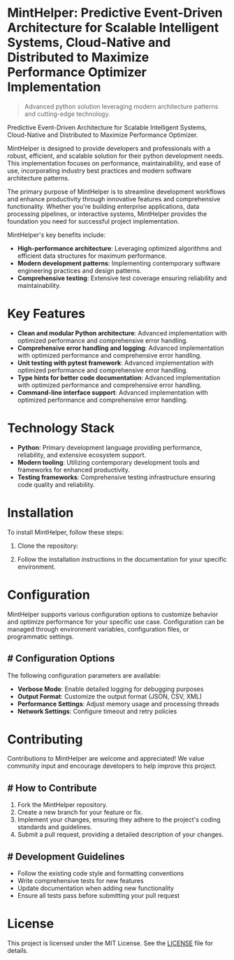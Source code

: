 <!-- fallback_MintHelper_20251019225648_66283 -->

# MintHelper: Predictive Event-Driven Architecture for Scalable Intelligent Systems, Cloud-Native and Distributed to Maximize Performance Optimizer Implementation
> Advanced python solution leveraging modern architecture patterns and cutting-edge technology.

Predictive Event-Driven Architecture for Scalable Intelligent Systems, Cloud-Native and Distributed to Maximize Performance Optimizer.

MintHelper is designed to provide developers and professionals with a robust, efficient, and scalable solution for their python development needs. This implementation focuses on performance, maintainability, and ease of use, incorporating industry best practices and modern software architecture patterns.

The primary purpose of MintHelper is to streamline development workflows and enhance productivity through innovative features and comprehensive functionality. Whether you're building enterprise applications, data processing pipelines, or interactive systems, MintHelper provides the foundation you need for successful project implementation.

MintHelper's key benefits include:

* **High-performance architecture**: Leveraging optimized algorithms and efficient data structures for maximum performance.
* **Modern development patterns**: Implementing contemporary software engineering practices and design patterns.
* **Comprehensive testing**: Extensive test coverage ensuring reliability and maintainability.

# Key Features

* **Clean and modular Python architecture**: Advanced implementation with optimized performance and comprehensive error handling.
* **Comprehensive error handling and logging**: Advanced implementation with optimized performance and comprehensive error handling.
* **Unit testing with pytest framework**: Advanced implementation with optimized performance and comprehensive error handling.
* **Type hints for better code documentation**: Advanced implementation with optimized performance and comprehensive error handling.
* **Command-line interface support**: Advanced implementation with optimized performance and comprehensive error handling.

# Technology Stack

* **Python**: Primary development language providing performance, reliability, and extensive ecosystem support.
* **Modern tooling**: Utilizing contemporary development tools and frameworks for enhanced productivity.
* **Testing frameworks**: Comprehensive testing infrastructure ensuring code quality and reliability.

# Installation

To install MintHelper, follow these steps:

1. Clone the repository:


2. Follow the installation instructions in the documentation for your specific environment.

# Configuration

MintHelper supports various configuration options to customize behavior and optimize performance for your specific use case. Configuration can be managed through environment variables, configuration files, or programmatic settings.

## # Configuration Options

The following configuration parameters are available:

* **Verbose Mode**: Enable detailed logging for debugging purposes
* **Output Format**: Customize the output format (JSON, CSV, XML)
* **Performance Settings**: Adjust memory usage and processing threads
* **Network Settings**: Configure timeout and retry policies

# Contributing

Contributions to MintHelper are welcome and appreciated! We value community input and encourage developers to help improve this project.

## # How to Contribute

1. Fork the MintHelper repository.
2. Create a new branch for your feature or fix.
3. Implement your changes, ensuring they adhere to the project's coding standards and guidelines.
4. Submit a pull request, providing a detailed description of your changes.

## # Development Guidelines

* Follow the existing code style and formatting conventions
* Write comprehensive tests for new features
* Update documentation when adding new functionality
* Ensure all tests pass before submitting your pull request

# License

This project is licensed under the MIT License. See the [LICENSE](https://github.com/xxxPOUPOUxxx/MintHelper/blob/main/LICENSE) file for details.
